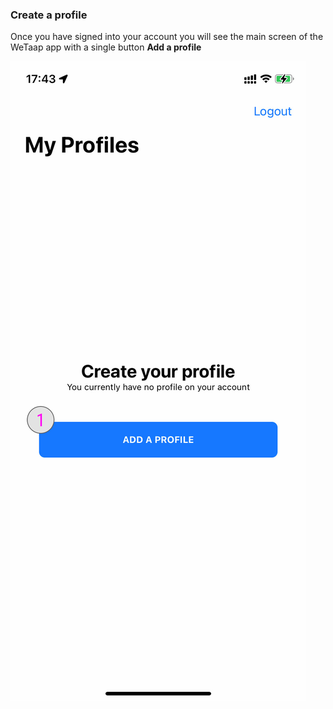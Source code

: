 ### **Create a profile** <a name="create-profile"></a>

Once you have signed into your account you will see the main screen of the WeTaap app with a single button **Add a profile**

![Sign into an existing account](../images/tutorials/create-profile/create-profile.jpg)